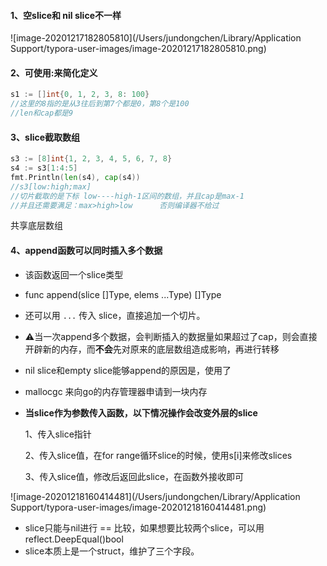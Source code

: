 #### 1、空slice和 nil slice不一样

![image-20201217182805810](/Users/jundongchen/Library/Application Support/typora-user-images/image-20201217182805810.png)

#### 2、可使用:来简化定义

```go
s1 := []int{0, 1, 2, 3, 8: 100}
//这里的8指的是从3往后到第7个都是0，第8个是100
//len和cap都是9
```

#### 3、slice截取数组

```go
s3 := [8]int{1, 2, 3, 4, 5, 6, 7, 8}
s4 := s3[1:4:5]
fmt.Println(len(s4), cap(s4))
//s3[low:high;max]
//切片截取的是下标 low----high-1区间的数组，并且cap是max-1
//并且还需要满足：max>high>low 		否则编译器不给过
```

共享底层数组

#### 4、append函数可以同时插入多个数据

- 该函数返回一个slice类型

- func append(slice []Type, elems ...Type) []Type

- 还可以用 `...` 传入 slice，直接追加一个切片。

- ⚠️当一次append多个数据，会判断插入的数据量如果超过了cap，则会直接开辟新的内存，而**不会**先对原来的底层数组造成影响，再进行转移

- nil slice和empty slice能够append的原因是，使用了

- mallocgc 来向go的内存管理器申请到一块内存

- **当slice作为参数传入函数，以下情况操作会改变外层的slice**

  1、传入slice指针

  2、传入slice值，在for range循环slice的时候，使用s[i]来修改slices

  3、传入slice值，修改后返回此slice，在函数外接收即可

![image-20201218160414481](/Users/jundongchen/Library/Application Support/typora-user-images/image-20201218160414481.png)

- slice只能与nil进行 == 比较，如果想要比较两个slice，可以用reflect.DeepEqual()bool
- slice本质上是一个struct，维护了三个字段。